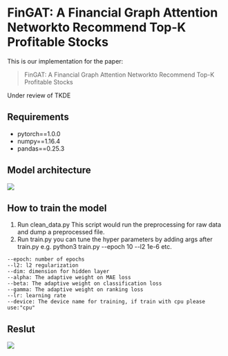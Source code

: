 # FinGAT: A Financial Graph Attention Networkto Recommend Top-K Profitable Stocks
This is our implementation for the paper:

> FinGAT: A Financial Graph Attention Networkto Recommend Top-K Profitable Stocks

Under review of TKDE

## Requirements
* pytorch==1.0.0
* numpy==1.16.4
* pandas==0.25.3

## Model architecture
![](https://i.imgur.com/ABP1ci6.jpg)


## How to train the model
1. Run clean_data.py
This script would run the preprocessing for raw data and dump a preprocessed file.
2. Run train.py
you can tune the hyper parameters by adding args after train.py
e.g. python3 train.py --epoch 10 --l2 1e-6 etc.
```
--epoch: number of epochs
--l2: l2 regularization
--dim: dimension for hidden layer
--alpha: The adaptive weight on MAE loss
--beta: The adaptive weight on classification loss
--gamma: The adaptive weight on ranking loss
--lr: learning rate
--device: The device name for training, if train with cpu please use:"cpu"
```

## Reslut
![](https://i.imgur.com/uF1RFaO.png)

